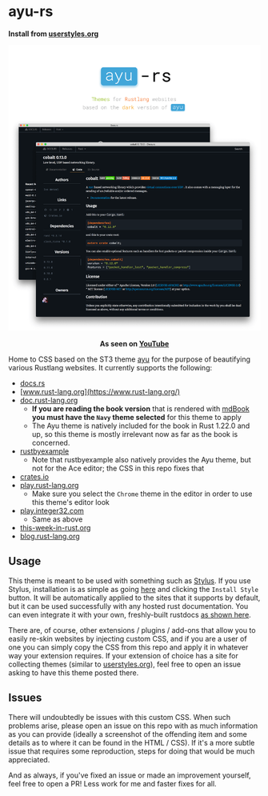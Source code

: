 # ayu-rs

**Install from [userstyles.org](https://userstyles.org/styles/138541/ayu-rs-dark-theme)**

![demo screenshot](./ayu-rs_main.png)

**<p align="center">As seen on <a href="https://www.youtube.com/watch?v=7VulqInDO6Y">YouTube</a></p>**

Home to CSS based on the ST3 theme [ayu](https://github.com/dempfi/ayu) for the purpose of beautifying various Rustlang websites. It currently supports the following:

* [docs.rs](https://docs.rs/)
* [www.rust-lang.org](https://www.rust-lang.org/)
* [doc.rust-lang.org](https://doc.rust-lang.org/)
  * **If you are reading the book version** that is rendered with [mdBook](https://github.com/azerupi/mdBook) **you must have the `Navy` theme selected** for this theme to apply
  * The Ayu theme is natively included for the book in Rust 1.22.0 and up, so this theme is mostly irrelevant now as far as the book is concerned.
* [rustbyexample](https://doc.rust-lang.org/rust-by-example/)
  * Note that rustbyexample also natively provides the Ayu theme, but not for the Ace editor; the CSS in this repo fixes that
* [crates.io](https://crates.io/)
* [play.rust-lang.org](https://play.rust-lang.org/)
  * Make sure you select the `Chrome` theme in the editor in order to use this theme's editor look
* [play.integer32.com](https://play.integer32.com/)
  * Same as above
* [this-week-in-rust.org](https://this-week-in-rust.org/)
* [blog.rust-lang.org](https://blog.rust-lang.org/)

## Usage

This theme is meant to be used with something such as [Stylus](https://github.com/openstyles/stylus). If you use Stylus, installation is as simple as going [here](https://userstyles.org/styles/138541/ayu-rs-dark-theme) and clicking the `Install Style` button. It will be automatically applied to the sites that it supports by default, but it can be used successfully with any hosted rust documentation. You can even integrate it with your own, freshly-built rustdocs [as shown here](https://blog.guillaume-gomez.fr/articles/2016-09-16+Generating+doc+with+rustdoc+and+a+custom+theme).

There are, of course, other extensions / plugins / add-ons that allow you to easily re-skin websites by injecting custom CSS, and if you are a user of one you can simply copy the CSS from this repo and apply it in whatever way your extension requires. If your extension of choice has a site for collecting themes (similar to [userstyles.org](https://userstyles.org)), feel free to open an issue asking to have this theme posted there.

## Issues

There will undoubtedly be issues with this custom CSS. When such problems arise, please open an issue on this repo with as much information as you can provide (ideally a screenshot of the offending item and some details as to where it can be found in the HTML / CSS). If it's a more subtle issue that requires some reproduction, steps for doing that would be much appreciated.

And as always, if you've fixed an issue or made an improvement yourself, feel free to open a PR! Less work for me and faster fixes for all.
